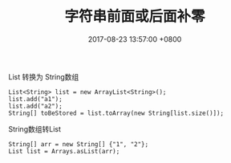 ﻿---
title: 字符串前面或后面补零
date: 2017-08-23 13:57:00 +0800
layout: post
permalink: /blog/2017/08/23/List与String数组转换.html
categories:
  - 问题一箩筐
tags:
  - JAVA
---

List 转换为 String数组
```
List<String> list = new ArrayList<String>();    
list.add("a1");    
list.add("a2");    
String[] toBeStored = list.toArray(new String[list.size()]);  
```
String数组转List
```
String[] arr = new String[] {"1", "2"};  
List list = Arrays.asList(arr);
```